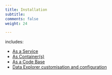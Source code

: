 ```yaml
---
title: Installation
subtitle: 
comments: false
weight: 24

---
```


includes:

* [As a Service](/getting-started/installation/as-a-service)
* [As Container(s)](/getting-started/installation/as-container)
* [As a Code Base](/getting-started/installation/as-a-code-base)
* [Data Explorer customisation and configuration](/getting-started/installation/de-customisation-configuration)
